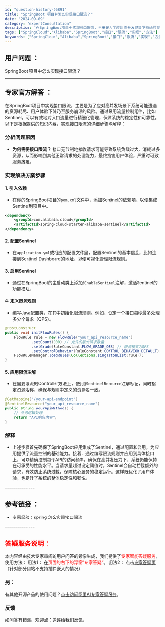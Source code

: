 ```yaml
---
id: "question-history-16891"
title: "SpringBoot 项目中怎么实现接口限流？"
date: "2024-09-09"
category: "expertConsultation"
description: "在SpringBoot项目中实现接口限流，主要是为了应对高并发场景下系统可能遭遇的资源耗尽、用户体验下降乃至服务崩溃的风险。通过采用流量控制组件，比如Sentinel，可以有效地对入口流量进行精细化管理，保障系统的稳定性和可靠性。以下是根据提供的知识内容，实现接口限流的详细步骤与解释：### 分析问"
tags: ["SpringCloud","Alibaba","SpringBoot","接口","限流","实现","方法"]
keywords: ["SpringCloud","Alibaba","SpringBoot","接口","限流","实现","方法"]
---
```


## 用户问题 ： 
 SpringBoot 项目中怎么实现接口限流？  

---------------
## 专家官方解答 ：

在SpringBoot项目中实现接口限流，主要是为了应对高并发场景下系统可能遭遇的资源耗尽、用户体验下降乃至服务崩溃的风险。通过采用流量控制组件，比如Sentinel，可以有效地对入口流量进行精细化管理，保障系统的稳定性和可靠性。以下是根据提供的知识内容，实现接口限流的详细步骤与解释：

### 分析问题原因
- **为何需要接口限流？** 接口无节制地接收请求可能导致系统负载过大，消耗过多资源，从而影响到其他正常请求的处理能力，最终损害用户体验，严重时可致服务瘫痪。

### 实现解决方案步骤
#### 1. **引入依赖**
   - 在你的SpringBoot项目的`pom.xml`文件中，添加Sentinel的依赖项，以便集成Sentinel到项目中。
   
   ```xml
   <dependency>
       <groupId>com.alibaba.cloud</groupId>
       <artifactId>spring-cloud-starter-alibaba-sentinel</artifactId>
   </dependency>
   ```

#### 2. **配置Sentinel**
   - 在`application.yml`或相应的配置文件里，配置Sentinel的基本信息，比如连接到Sentinel Dashboard的地址，以便可视化管理限流规则。

#### 3. **启用Sentinel**
   - 通过在SpringBoot的主启动类上添加`@EnableSentinel`注解，激活Sentinel的功能模块。

#### 4. **定义限流规则**
   - 编写Java配置类，在其中初始化限流规则。例如，设定一个接口每秒最多处理多少个请求（QPS）。
   
   ```java
   @PostConstruct
   public void initFlowRules() {
       FlowRule rule = new FlowRule("your_api_resource_name")
               .setCount(100) // 允许的最大请求数量
               .setGrade(RuleConstant.FLOW_GRADE_QPS) // 限流模式为QPS
               .setControlBehavior(RuleConstant.CONTROL_BEHAVIOR_DEFAULT); // 默认流量控制策略
       FlowRuleManager.loadRules(Collections.singletonList(rule));
   }
   ```

#### 5. **应用限流注解**
   - 在需要限流的Controller方法上，使用`@SentinelResource`注解标记，同时指定资源名称，确保与规则中定义的资源名一致。
   
   ```java
   @GetMapping("/your-api-endpoint")
   @SentinelResource("your_api_resource_name")
   public String yourApiMethod() {
       // 业务逻辑处理
       return "API响应内容";
   }
   ```

### 解释
- 上述步骤首先确保了SpringBoot应用集成了Sentinel，通过配置和启用，为应用提供了流量控制的基础能力。接着，通过编写限流规则并应用到具体接口上，可以精确控制每个API的访问频率，确保在高并发压力下，系统仍能保持在可承受的性能水平。当请求量超过设定阈值时，Sentinel会自动拦截额外的请求，有效防止系统过载，保障核心服务的稳定运行。这样既优化了用户体验，也提升了系统的整体稳定性和韧性。


<font color="#949494">---------------</font> 


## 参考链接 ：

* 专家经验：spring 怎么实现接口限流 


 <font color="#949494">---------------</font> 
 


## <font color="#FF0000">答疑服务说明：</font> 

本内容经由技术专家审阅的用户问答的镜像生成，我们提供了<font color="#FF0000">专家智能答疑服务</font>,使用方法：
用法1： 在<font color="#FF0000">页面的右下的浮窗”专家答疑“</font>。
用法2： 点击[专家答疑页](https://answer.opensource.alibaba.com/docs/intro)（针对部分网站不支持插件嵌入的情况）
### 另：


有其他开源产品的使用问题？[点击访问阿里AI专家答疑服务](https://answer.opensource.alibaba.com/docs/intro)。
### 反馈
如问答有错漏，欢迎点：[差评](https://ai.nacos.io/user/feedbackByEnhancerGradePOJOID?enhancerGradePOJOId=16902)给我们反馈。
